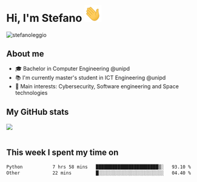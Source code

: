 # Hi, I'm Stefano <img src="https://raw.githubusercontent.com/stefanoleggio/stefanoleggio/main/images/wave.gif" width="45px">

<p align="left"> <img src="https://komarev.com/ghpvc/?username=stefanoleggio&label=Views&color=blue&style=plastic" alt="stefanoleggio" /></p>

## About me
- 🎓 Bachelor in Computer Engineering @unipd
- 📚 I'm currently master's student in ICT Engineering @unipd
- 🎯 Main interests: Cybersecurity, Software engineering and Space technologies


## My GitHub stats

<a href="https://github.com/anuraghazra/github-readme-stats" >
  <img align="center" src="https://github-readme-stats.vercel.app/api/top-langs/?username=stefanoleggio&langs_count=10&hide=jupyter%20notebook,html,blade&layout=compact&count_private=true&theme=swift" />
</a>
</br>
</br>

## This week I spent my time on


<!--START_SECTION:waka-->

```text
Python           7 hrs 58 mins   ███████████████████████▒░   93.10 %
Other            22 mins         █░░░░░░░░░░░░░░░░░░░░░░░░   04.40 %
```

<!--END_SECTION:waka-->

